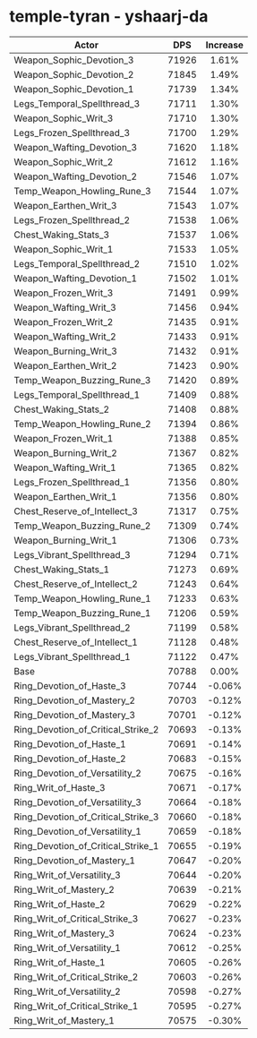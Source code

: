 # temple-tyran - yshaarj-da
| Actor | DPS | Increase |
|---|:---:|:---:|
|Weapon_Sophic_Devotion_3|71926|1.61%|
|Weapon_Sophic_Devotion_2|71845|1.49%|
|Weapon_Sophic_Devotion_1|71739|1.34%|
|Legs_Temporal_Spellthread_3|71711|1.30%|
|Weapon_Sophic_Writ_3|71710|1.30%|
|Legs_Frozen_Spellthread_3|71700|1.29%|
|Weapon_Wafting_Devotion_3|71620|1.18%|
|Weapon_Sophic_Writ_2|71612|1.16%|
|Weapon_Wafting_Devotion_2|71546|1.07%|
|Temp_Weapon_Howling_Rune_3|71544|1.07%|
|Weapon_Earthen_Writ_3|71543|1.07%|
|Legs_Frozen_Spellthread_2|71538|1.06%|
|Chest_Waking_Stats_3|71537|1.06%|
|Weapon_Sophic_Writ_1|71533|1.05%|
|Legs_Temporal_Spellthread_2|71510|1.02%|
|Weapon_Wafting_Devotion_1|71502|1.01%|
|Weapon_Frozen_Writ_3|71491|0.99%|
|Weapon_Wafting_Writ_3|71456|0.94%|
|Weapon_Frozen_Writ_2|71435|0.91%|
|Weapon_Wafting_Writ_2|71433|0.91%|
|Weapon_Burning_Writ_3|71432|0.91%|
|Weapon_Earthen_Writ_2|71423|0.90%|
|Temp_Weapon_Buzzing_Rune_3|71420|0.89%|
|Legs_Temporal_Spellthread_1|71409|0.88%|
|Chest_Waking_Stats_2|71408|0.88%|
|Temp_Weapon_Howling_Rune_2|71394|0.86%|
|Weapon_Frozen_Writ_1|71388|0.85%|
|Weapon_Burning_Writ_2|71367|0.82%|
|Weapon_Wafting_Writ_1|71365|0.82%|
|Legs_Frozen_Spellthread_1|71356|0.80%|
|Weapon_Earthen_Writ_1|71356|0.80%|
|Chest_Reserve_of_Intellect_3|71317|0.75%|
|Temp_Weapon_Buzzing_Rune_2|71309|0.74%|
|Weapon_Burning_Writ_1|71306|0.73%|
|Legs_Vibrant_Spellthread_3|71294|0.71%|
|Chest_Waking_Stats_1|71273|0.69%|
|Chest_Reserve_of_Intellect_2|71243|0.64%|
|Temp_Weapon_Howling_Rune_1|71233|0.63%|
|Temp_Weapon_Buzzing_Rune_1|71206|0.59%|
|Legs_Vibrant_Spellthread_2|71199|0.58%|
|Chest_Reserve_of_Intellect_1|71128|0.48%|
|Legs_Vibrant_Spellthread_1|71122|0.47%|
|Base|70788|0.00%|
|Ring_Devotion_of_Haste_3|70744|-0.06%|
|Ring_Devotion_of_Mastery_2|70703|-0.12%|
|Ring_Devotion_of_Mastery_3|70701|-0.12%|
|Ring_Devotion_of_Critical_Strike_2|70693|-0.13%|
|Ring_Devotion_of_Haste_1|70691|-0.14%|
|Ring_Devotion_of_Haste_2|70683|-0.15%|
|Ring_Devotion_of_Versatility_2|70675|-0.16%|
|Ring_Writ_of_Haste_3|70671|-0.17%|
|Ring_Devotion_of_Versatility_3|70664|-0.18%|
|Ring_Devotion_of_Critical_Strike_3|70660|-0.18%|
|Ring_Devotion_of_Versatility_1|70659|-0.18%|
|Ring_Devotion_of_Critical_Strike_1|70655|-0.19%|
|Ring_Devotion_of_Mastery_1|70647|-0.20%|
|Ring_Writ_of_Versatility_3|70644|-0.20%|
|Ring_Writ_of_Mastery_2|70639|-0.21%|
|Ring_Writ_of_Haste_2|70629|-0.22%|
|Ring_Writ_of_Critical_Strike_3|70627|-0.23%|
|Ring_Writ_of_Mastery_3|70624|-0.23%|
|Ring_Writ_of_Versatility_1|70612|-0.25%|
|Ring_Writ_of_Haste_1|70605|-0.26%|
|Ring_Writ_of_Critical_Strike_2|70603|-0.26%|
|Ring_Writ_of_Versatility_2|70598|-0.27%|
|Ring_Writ_of_Critical_Strike_1|70595|-0.27%|
|Ring_Writ_of_Mastery_1|70575|-0.30%|
